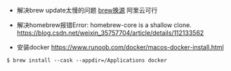 - 解决brew update太慢的问题
[brew换源](https://www.jianshu.com/p/bea984d27cd2)
阿里云可行
- 解决homebrew报错Error: homebrew-core is a shallow clone.
https://blog.csdn.net/weixin_35757704/article/details/112133562

- 安装docker
https://www.runoob.com/docker/macos-docker-install.html
```shell
$ brew install --cask --appdir=/Applications docker
```